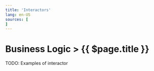 ```yaml
---
title: 'Interactors'
lang: en-US
sources: [
]
---
```


# Business Logic > {{ $page.title }} <Badge text="Hanami: 1.x"/>

TODO: Examples of interactor

